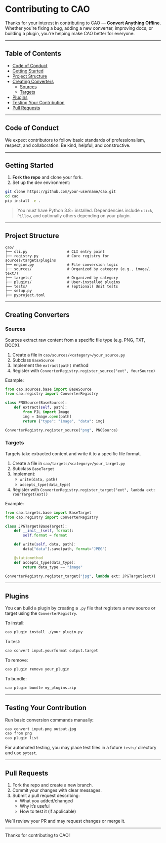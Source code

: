 # Contributing to CAO

Thanks for your interest in contributing to CAO — **Convert Anything Offline**. Whether you're fixing a bug, adding a new converter, improving docs, or building a plugin, you're helping make CAO better for everyone.

---

## Table of Contents

- [Code of Conduct](#code-of-conduct)
- [Getting Started](#getting-started)
- [Project Structure](#project-structure)
- [Creating Converters](#creating-converters)
  - [Sources](#sources)
  - [Targets](#targets)
- [Plugins](#plugins)
- [Testing Your Contribution](#testing-your-contribution)
- [Pull Requests](#pull-requests)

---

## Code of Conduct

We expect contributors to follow basic standards of professionalism, respect, and collaboration. Be kind, helpful, and constructive.

---

## Getting Started

1. **Fork the repo** and clone your fork.
2. Set up the dev environment:

```bash
git clone https://github.com/your-username/cao.git
cd cao
pip install -e .
```

> You must have Python 3.8+ installed. Dependencies include `click`, `Pillow`, and optionally others depending on your plugin.

---

## Project Structure

```
cao/
├── cli.py                  # CLI entry point
├── registry.py             # Core registry for sources/targets/plugins
├── engine.py               # File conversion logic
├── sources/                # Organized by category (e.g., image/, text/)
├── targets/                # Organized by category
├── plugins/                # User-installed plugins
├── tests/                  # (optional) Unit tests
├── setup.py
├── pyproject.toml
```

---

## Creating Converters

### Sources

Sources extract raw content from a specific file type (e.g. PNG, TXT, DOCX).

1. Create a file in `cao/sources/<category>/your_source.py`
2. Subclass `BaseSource`
3. Implement the `extract(path)` method
4. Register with `ConverterRegistry.register_source("ext", YourSource)`

Example:

```python
from cao.sources.base import BaseSource
from cao.registry import ConverterRegistry

class PNGSource(BaseSource):
    def extract(self, path):
        from PIL import Image
        img = Image.open(path)
        return {"type": "image", "data": img}

ConverterRegistry.register_source("png", PNGSource)
```

### Targets

Targets take extracted content and write it to a specific file format.

1. Create a file in `cao/targets/<category>/your_target.py`
2. Subclass `BaseTarget`
3. Implement:
   - `write(data, path)`
   - `accepts_type(data_type)`
4. Register with `ConverterRegistry.register_target("ext", lambda ext: YourTarget(ext))`

Example:

```python
from cao.targets.base import BaseTarget
from cao.registry import ConverterRegistry

class JPGTarget(BaseTarget):
    def __init__(self, format):
        self.format = format

    def write(self, data, path):
        data["data"].save(path, format="JPEG")

    @staticmethod
    def accepts_type(data_type):
        return data_type == "image"

ConverterRegistry.register_target("jpg", lambda ext: JPGTarget(ext))
```

---

## Plugins

You can build a plugin by creating a `.py` file that registers a new source or target using the `ConverterRegistry`.

To install:
```bash
cao plugin install ./your_plugin.py
```

To test:
```bash
cao convert input.yourformat output.target
```

To remove:
```bash
cao plugin remove your_plugin
```

To bundle:
```bash
cao plugin bundle my_plugins.zip
```

---

## Testing Your Contribution

Run basic conversion commands manually:

```bash
cao convert input.png output.jpg
cao from png
cao plugin list
```

For automated testing, you may place test files in a future `tests/` directory and use `pytest`.

---

## Pull Requests

1. Fork the repo and create a new branch.
2. Commit your changes with clear messages.
3. Submit a pull request describing:
   - What you added/changed
   - Why it’s useful
   - How to test it (if applicable)

We’ll review your PR and may request changes or merge it.

---

Thanks for contributing to CAO!
